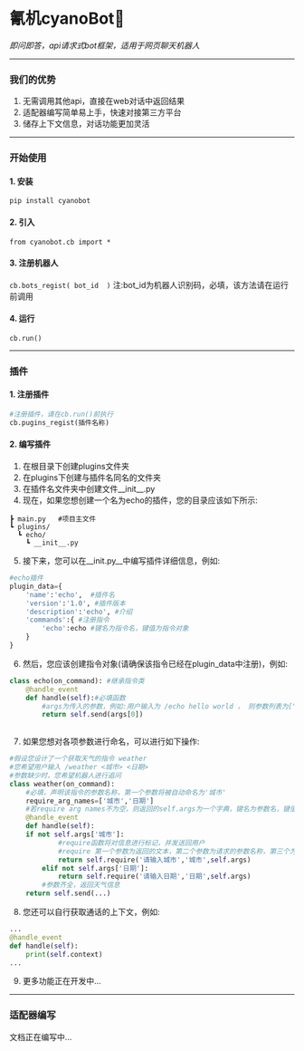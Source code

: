 # 氰机cyanoBot👋
*即问即答，api请求式bot框架，适用于网页聊天机器人*

------------

### 我们的优势
1. 无需调用其他api，直接在web对话中返回结果
2. 适配器编写简单易上手，快速对接第三方平台
3. 储存上下文信息，对话功能更加灵活

------------

### 开始使用
#### 1. 安装
`pip install cyanobot`
#### 2. 引入
`from cyanobot.cb import *`
#### 3. 注册机器人
`cb.bots_regist( bot_id  )`
注:bot_id为机器人识别码，必填，该方法请在运行前调用
#### 4. 运行
`cb.run()`

------------
### 插件
#### 1. 注册插件
```python
#注册插件，请在cb.run()前执行
cb.pugins_regist(插件名称)
```
#### 2. 编写插件
1. 在根目录下创建plugins文件夹
2. 在plugins下创建与插件名同名的文件夹
3. 在插件名文件夹中创建文件__init__.py
4. 现在，如果您想创建一个名为echo的插件，您的目录应该如下所示:
```
┣ main.py   #项目主文件
┗ plugins/
  ┗ echo/
    ┗ __init__.py
```
5. 接下来，您可以在__init.py__中编写插件详细信息，例如:
```python
#echo插件
plugin_data={
    'name':'echo',  #插件名
    'version':'1.0', #插件版本
	'description':'echo', #介绍
    'commands':{ #注册指令
        'echo':echo	#键名为指令名，键值为指令对象
    }
}
```
6. 然后，您应该创建指令对象(请确保该指令已经在plugin_data中注册)，例如:
```python
class echo(on_command): #继承指令类
    @handle_event
    def handle(self):#必填函数
        #args为传入的参数，例如:用户输入为 /echo hello world ， 则参数列表为["hello","world"] ， 则echo指令返回值为 hello
        return self.send(args[0])
    
```
7. 如果您想对各项参数进行命名，可以进行如下操作:
```python
#假设您设计了一个获取天气的指令 weather
#您希望用户输入 /weather <城市> <日期>
#参数缺少时，您希望机器人进行追问
class weather(on_command):
    #必填，声明该指令的参数名称，第一个参数将被自动命名为'城市'
    require_arg_names=['城市','日期']
    #若require arg names不为空，则返回的self.args为一个字典，键名为参数名，键值为参数值
    @handle_event
    def handle(self):
	if not self.args['城市']:
            #require函数将对信息进行标记，并发送回用户
            #require 第一个参数为返回的文本，第二个参数为请求的参数名称，第三个为当前参数列表
            return self.require('请输入城市','城市',self.args)
        elif not self.args['日期']:
            return self.require('请输入日期','日期',self.args)
        #参数齐全，返回天气信息
	return self.send(...)
```
8. 您还可以自行获取通话的上下文，例如:
```python
...
@handle_event
def handle(self):
    print(self.context)
...
```
9. 更多功能正在开发中...
-----------
### 适配器编写
文档正在编写中...


